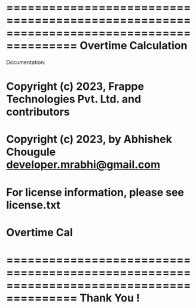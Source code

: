 ========================================================================================
            Overtime Calculation
========================================================================================

Documentation:





# Copyright (c) 2023, Frappe Technologies Pvt. Ltd. and contributors
# Copyright (c) 2023, by Abhishek Chougule developer.mrabhi@gmail.com
# For license information, please see license.txt
# Overtime Cal

========================================================================================
Thank You !
========================================================================================
